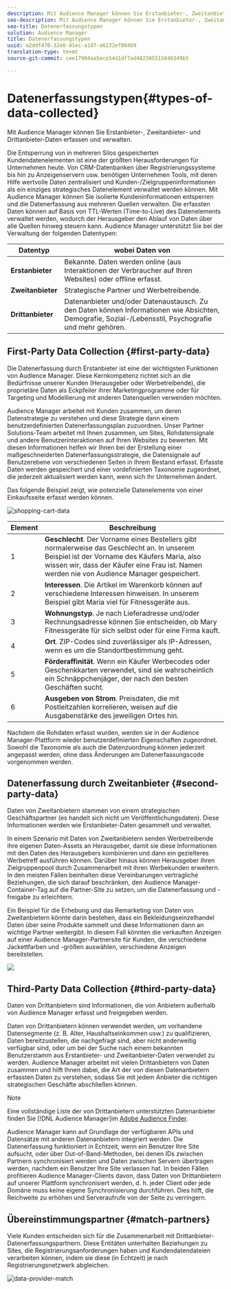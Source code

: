 ```yaml
---
description: Mit Audience Manager können Sie Erstanbieter-, Zweitanbieter- und Drittanbieter-Daten erfassen und verwalten.
seo-description: Mit Audience Manager können Sie Erstanbieter-, Zweitanbieter- und Drittanbieter-Daten erfassen und verwalten.
seo-title: Datenerfassungstypen
solution: Audience Manager
title: Datenerfassungstypen
uuid: a2ddf470-32e6-41ec-a1d7-a6232ef084b9
translation-type: tm+mt
source-git-commit: cee17904aa5ece54d1df7ad482505515846349b5

---
```



# Datenerfassungstypen{#types-of-data-collected}

Mit Audience Manager können Sie Erstanbieter-, Zweitanbieter- und Drittanbieter-Daten erfassen und verwalten.

Die Entsperrung von in mehreren Silos gespeicherten Kundendatenelementen ist eine der größten Herausforderungen für Unternehmen heute. Von CRM-Datenbanken über Registrierungssysteme bis hin zu Anzeigenservern usw. benötigen Unternehmen Tools, mit deren Hilfe wertvolle Daten zentralisiert und Kunden-/Zielgruppeninformationen als ein einziges strategisches Datenelement verwaltet werden können. Mit Audience Manager können Sie isolierte Kundeninformationen entsperren und die Datenerfassung aus mehreren Quellen verwalten. Die erfassten Daten können auf Basis von TTL-Werten (Time-to-Live) des Datenelements verwaltet werden, wodurch der Herausgeber den Ablauf von Daten über alle Quellen hinweg steuern kann. Audience Manager unterstützt Sie bei der Verwaltung der folgenden Datentypen:

| Datentyp | wobei Daten von |
|---|---|
| **Erstanbieter** | Bekannte. Daten werden online (aus Interaktionen der Verbraucher auf Ihren Websites) oder offline erfasst. |
| **Zweitanbieter** | Strategische Partner und Werbetreibende. |
| **Drittanbieter** | Datenanbieter und/oder Datenaustausch. Zu den Daten können Informationen wie Absichten, Demografie, Sozial-/Lebensstil, Psychografie und mehr gehören. |

## First-Party Data Collection {#first-party-data}

Die Datenerfassung durch Erstanbieter ist eine der wichtigsten Funktionen von Audience Manager. Diese Kernkompetenz richtet sich an die Bedürfnisse unserer Kunden (Herausgeber oder Werbetreibende), die proprietäre Daten als Eckpfeiler ihrer Marketingprogramme oder für Targeting und Modellierung mit anderen Datenquellen verwenden möchten.

<!-- 

c_1st_party_data.xml

 -->

Audience Manager arbeitet mit Kunden zusammen, um deren Datenstrategie zu verstehen und diese Strategie dann einem benutzerdefinierten Datenerfassungsplan zuzuordnen. Unser Partner Solutions-Team arbeitet mit Ihnen zusammen, um Sites, Rohdatensignale und andere Benutzerinteraktionen auf Ihren Websites zu bewerten. Mit diesen Informationen helfen wir Ihnen bei der Erstellung einer maßgeschneiderten Datenerfassungsstrategie, die Datensignale auf Benutzerebene von verschiedenen Seiten in Ihrem Bestand erfasst. Erfasste Daten werden gespeichert und einer vordefinierten Taxonomie zugeordnet, die jederzeit aktualisiert werden kann, wenn sich Ihr Unternehmen ändert.

Das folgende Beispiel zeigt, wie potenzielle Datenelemente von einer Einkaufsseite erfasst werden können.

![shopping-cart-data](assets/shopping-cart-data.png)

| Element | Beschreibung |
|---|---|
| 1 | **Geschlecht**. Der Vorname eines Bestellers gibt normalerweise das Geschlecht an. In unserem Beispiel ist der Vorname des Käufers Maria, also wissen wir, dass der Käufer eine Frau ist. Namen werden nie von Audience Manager gespeichert. |
| 2 | **Interessen**. Die Artikel im Warenkorb können auf verschiedene Interessen hinweisen. In unserem Beispiel gibt Maria viel für Fitnessgeräte aus. |
| 3 | **Wohnungstyp**. Je nach Lieferadresse und/oder Rechnungsadresse können Sie entscheiden, ob Mary Fitnessgeräte für sich selbst oder für eine Firma kauft. |
| 4 | **Ort**. ZIP-Codes sind zuverlässiger als IP-Adressen, wenn es um die Standortbestimmung geht. |
| 5 | **Förderaffinität**. Wenn ein Käufer Werbecodes oder Geschenkkarten verwendet, sind sie wahrscheinlich ein Schnäppchenjäger, der nach den besten Geschäften sucht. |
| 6 | **Ausgeben von Strom**. Preisdaten, die mit Postleitzahlen korrelieren, weisen auf die Ausgabenstärke des jeweiligen Ortes hin. |

Nachdem die Rohdaten erfasst wurden, werden sie in der Audience Manager-Plattform wieder benutzerdefinierten Eigenschaften zugeordnet. Sowohl die Taxonomie als auch die Datenzuordnung können jederzeit angepasst werden, ohne dass Änderungen am Datenerfassungscode vorgenommen werden.

## Datenerfassung durch Zweitanbieter {#second-party-data}

Daten von Zweitanbietern stammen von einem strategischen Geschäftspartner (es handelt sich nicht um Veröffentlichungsdaten). Diese Informationen werden wie Erstanbieter-Daten gesammelt und verwaltet.

<!-- 

c_2nd_party_data.xml

 -->

In einem Szenario mit Daten von Zweitanbietern senden Werbetreibende ihre eigenen Daten-Assets an Herausgeber, damit sie diese Informationen mit den Daten des Herausgebers kombinieren und dann ein gezielteres Werbetreff ausführen können. Darüber hinaus können Herausgeber ihren Zielgruppenpool durch Zusammenarbeit mit ihren Werbekunden erweitern. In den meisten Fällen beinhalten diese Vereinbarungen vertragliche Beziehungen, die sich darauf beschränken, den Audience Manager-Container-Tag auf die Partner-Site zu setzen, um die Datenerfassung und -freigabe zu erleichtern.

Ein Beispiel für die Erhebung und das Remarketing von Daten von Zweitanbietern könnte darin bestehen, dass ein Bekleidungseinzelhandel Daten über seine Produkte sammelt und diese Informationen dann an wichtige Partner weitergibt. In diesem Fall könnten die verkauften Anzeigen auf einer Audience Manager-Partnersite für Kunden, die verschiedene Jackettfarben und -größen auswählen, verschiedene Anzeigen bereitstellen.

![](assets/shopping-cart-traits.png)

## Third-Party Data Collection {#third-party-data}

Daten von Drittanbietern sind Informationen, die von Anbietern außerhalb von Audience Manager erfasst und freigegeben werden.

<!-- 

c_3rd_party_data.xml

 -->

Daten von Drittanbietern können verwendet werden, um vorhandene Datensegmente (z. B. Alter, Haushaltseinkommen usw.) zu qualifizieren, Daten bereitzustellen, die nachgefragt sind, aber nicht anderweitig verfügbar sind, oder um bei der Suche nach einem bekannten Benutzerstamm aus Erstanbieter- und Zweitanbieter-Daten verwendet zu werden. Audience Manager arbeitet mit vielen Drittanbietern von Daten zusammen und hilft Ihnen dabei, die Art der von diesen Datenanbietern erfassten Daten zu verstehen, sodass Sie mit jedem Anbieter die richtigen strategischen Geschäfte abschließen können.

>[!NOTE]
>
>Eine vollständige Liste der von Drittanbietern unterstützten Datenanbieter finden Sie [!DNL Audience Manager]im [Adobe Audience Finder](https://www.adobe-audience-finder.com/).

Audience Manager kann auf Grundlage der verfügbaren APIs und Datensätze mit anderen Datenanbietern integriert werden. Die Datenerfassung funktioniert in Echtzeit, wenn ein Benutzer Ihre Site aufsucht, oder über Out-of-Band-Methoden, bei denen IDs zwischen Partnern synchronisiert werden und Daten zwischen Servern übertragen werden, nachdem ein Benutzer Ihre Site verlassen hat. In beiden Fällen profitieren Audience Manager-Clients davon, dass Daten von Drittanbietern auf unserer Plattform synchronisiert werden, d. h. jeder Client oder jede Domäne muss keine eigene Synchronisierung durchführen. Dies hilft, die Reichweite zu erhöhen und Serveraufrufe von der Seite zu verringern.

## Übereinstimmungspartner {#match-partners}

Viele Kunden entscheiden sich für die Zusammenarbeit mit Drittanbieter-Datenerfassungspartnern. Diese Entitäten unterhalten Beziehungen zu Sites, die Registrierungsanforderungen haben und Kundendatendateien verarbeiten können, indem sie diese (in Echtzeit) je nach Registrierungsnetzwerk abgleichen.

![data-provider-match](assets/data-provider-match.png)
